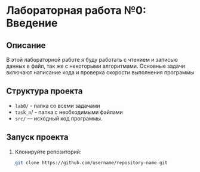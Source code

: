 # Лабораторная работа №0: Введение

## Описание
В этой лабораторной работе я буду работать с чтением и записью данных в файл, так же с некоторыми алгоритмами.
Основные задачи включают написание кода и проверка скорости выполнения программы

## Структура проекта
- `lab0/` - папка со всеми задачами
- `task_n`/ - папка с необходимыми файлами
- `src/` — исходный код программы.

## Запуск проекта
1. Клонируйте репозиторий:
   ```bash
   git clone https://github.com/username/repository-name.git
